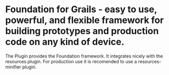 Foundation for Grails - easy to use, powerful, and flexible framework for building prototypes and production code on any kind of device.
===

The Plugin provides the Foundation framework. It integrates nicely with the resources plugin. For production use it is recomended to use a resources-minifier plugin.

